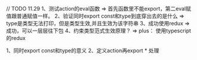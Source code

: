 // TODO 11.29
1、测试action的eval函数 => 首先函数里不能export，第二eval赋值跟普通赋值一样。
2、验证同时export const和type到底穿出去的是什么 => type是类型无法打印，但是类型生效,并且生效为该字符串
3、成功使用redux => 成功，可以一层层往下包
4、约束类型范式生效原理？ => 
plus： 使用typescript的redux

1、同时export const和type的意义
2、定义action再export * 处理

